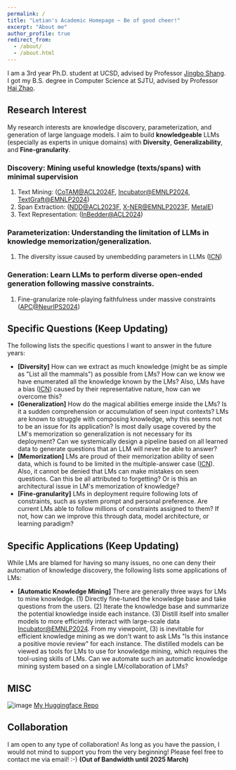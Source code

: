```yaml
---
permalink: /
title: "Letian's Academic Homepage ~ Be of good cheer!"
excerpt: "About me"
author_profile: true
redirect_from: 
  - /about/
  - /about.html
---
```


I am a 3rd year Ph.D. student at UCSD, advised by Professor [Jingbo Shang](https://shangjingbo1226.github.io/). I got my B.S. degree in Computer Science at SJTU, advised by Professor [Hai Zhao](https://bcmi.sjtu.edu.cn/home/zhaohai/). 

Research Interest
------

My research interests are knowledge discovery, parameterization, and generation of large language models. I aim to build **knowledgeable** LLMs (especially as experts in unique domains) with **Diversity**, **Generalizability**, and **Fine-granularity**.


### Discovery: Mining useful knowledge (texts/spans) with minimal supervision

1. Text Mining: ([CoTAM@ACL2024F](https://aclanthology.org/2024.findings-acl.1/), [Incubator@EMNLP2024](https://arxiv.org/abs/2404.10877), [TextGraft@EMNLP2024](https://arxiv.org/abs/2406.11115))
2. Span Extraction: ([NDD@ACL2023F](https://aclanthology.org/2023.findings-acl.694/), [X-NER@EMNLP2023F](https://aclanthology.org/2023.findings-emnlp.908/), [MetaIE](https://arxiv.org/abs/2404.00457))
3. Text Representation: ([InBedder@ACL2024](https://aclanthology.org/2024.acl-long.27/))

### Parameterization: Understanding the limitation of LLMs in knowledge memorization/generalization.

1. The diversity issue caused by unembedding parameters in LLMs ([ICN](https://arxiv.org/abs/2410.02284))

### Generation: Learn LLMs to perform diverse open-ended generation following massive constraints.

1. Fine-granularize role-playing faithfulness under massive constraints ([APC@NeurIPS2024](https://arxiv.org/abs/2405.07726))

Specific Questions (Keep Updating)
------
The following lists the specific questions I want to answer in the future years:
- **\[Diversity\]** How can we extract as much knowledge (might be as simple as "List all the mammals") as possible from LMs? How can we know we have enumerated all the knowledge known by the LMs? Also, LMs have a bias ([ICN](https://arxiv.org/abs/2410.02284)) caused by their representative nature, how can we overcome this?
- **\[Generalization\]** How do the magical abilities emerge inside the LMs? Is it a sudden comprehension or accumulation of seen input contexts? LMs are known to struggle with composing knowledge, why this seems not to be an issue for its application? Is most daily usage covered by the LM's memorization so generalization is not necessary for its deployment? Can we systemically design a pipeline based on all learned data to generate questions that an LLM will never be able to answer?
- **\[Memorization\]** LMs are proud of their memorization ability of seen data, which is found to be limited in the multiple-answer case ([ICN](https://arxiv.org/abs/2410.02284)). Also, it cannot be denied that LMs can make mistakes on seen questions. Can this be all attributed to forgetting? Or is this an architectural issue in LM's memorization of knowledge?
- **\[Fine-granularity\]** LMs in deployment require following lots of constraints, such as system prompt and personal preference. Are current LMs able to follow millions of constraints assigned to them? If not, how can we improve this through data, model architecture, or learning paradigm?

Specific Applications (Keep Updating)
------
While LMs are blamed for having so many issues, no one can deny their automation of knowledge discovery, the following lists some applications of LMs:
- **\[Automatic Knowledge Mining\]** There are generally three ways for LMs to mine knowledge. (1) Directly fine-tuned the knowledge base and take questions from the users. (2) Iterate the knowledge base and summarize the potential knowledge inside each instance. (3) Distill itself into smaller models to more efficiently interact with large-scale data [Incubator@EMNLP2024](https://arxiv.org/abs/2404.10877). From my viewpoint, (3) is inevitable for efficient knowledge mining as we don't want to ask LMs "Is this instance a positive movie review" for each instance. The distilled models can be viewed as tools for LMs to use for knowledge mining, which requires the tool-using skills of LMs. Can we automate such an automatic knowledge mining system based on a single LM/collaboration of LMs?

MISC
------
![image](https://github.com/user-attachments/assets/b94ac6b9-4ae4-433b-b090-0d7eb6c8166b)
[My Huggingface Repo](https://huggingface.co/KomeijiForce)

Collaboration
------
I am open to any type of collaboration! As long as you have the passion, I would not mind to support you from the very beginning! Please feel free to contact me via email! :-) **(Out of Bandwidth until 2025 March)**
